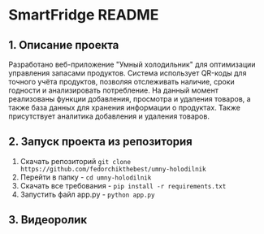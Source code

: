 # SmartFridge README

## 1. Описание проекта
Разработано веб-приложение "Умный холодильник" для оптимизации управления запасами продуктов. Система использует QR-коды для точного учёта продуктов, позволяя отслеживать наличие, сроки годности и анализировать потребление. 
На данный момент реализованы функции добавления, просмотра и удаления товаров, а также база данных для хранения информации о продуктах. Также присутствует аналитика добавления и удаления товаров.

## 2. Запуск проекта из репозитория
1. Скачать репозиторий
  ```git clone https://github.com/fedorchikthebest/umny-holodilnik```
2. Перейти в папку - ```cd umny-holodilnik```
3. Скачать все требования - ```pip install -r requirements.txt```
4. Запустить файл app.py - ```python app.py```

## 3. Видеоролик
